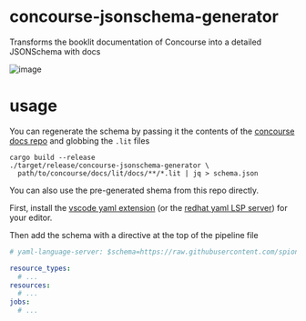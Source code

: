 # concourse-jsonschema-generator

Transforms the booklit documentation of Concourse into a detailed JSONSchema with docs

![image](https://user-images.githubusercontent.com/502412/178381984-97687890-668f-4acb-b8de-9c5b308536f9.png)


# usage

You can regenerate the schema by passing it the contents of the [concourse docs repo][concourse-docs] and globbing the `.lit` files

```
cargo build --release
./target/release/concourse-jsonschema-generator \
  path/to/concourse/docs/lit/docs/**/*.lit | jq > schema.json
```

You can also use the pre-generated shema from this repo directly.

First, install the [vscode yaml extension][yaml-extension] (or the [redhat yaml LSP server][yaml-lsp])
for your editor.

Then add the schema with a directive at the top of the pipeline file

```yaml
# yaml-language-server: $schema=https://raw.githubusercontent.com/spion/concourse-jsonschema-generator/main/schema.json

resource_types:
  # ...
resources:
  # ...
jobs:
  # ...
```

[concourse-docs]: https://github.com/concourse/docs/
[yaml-extension]: https://marketplace.visualstudio.com/items?itemName=redhat.vscode-yaml
[yaml-lsp]: https://github.com/redhat-developer/yaml-language-server